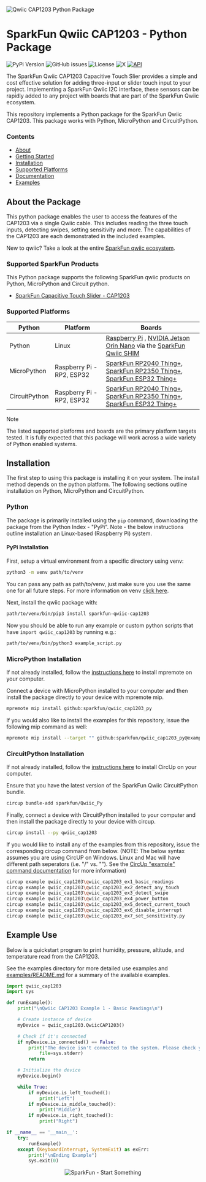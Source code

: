 ![Qwiic CAP1203 Python Package](docs/images/cap1203-gh-banner-py.png "qwiic CAP1203 Python Package" )

# SparkFun Qwiic CAP1203 - Python Package

![PyPi Version](https://img.shields.io/pypi/v/sparkfun_qwiic_cap1203)
![GitHub issues](https://img.shields.io/github/issues/sparkfun/qwiic_cap1203_py)
![License](https://img.shields.io/github/license/sparkfun/qwiic_cap1203_py)
![X](https://img.shields.io/twitter/follow/sparkfun)
[![API](https://img.shields.io/badge/API%20Reference-blue)](https://docs.sparkfun.com/qwiic_cap1203_py/classqwiic__cap1203_1_1_qwiic_c_a_p1203.html)

The SparkFun Qwiic CAP1203 Capacitive Touch Slier provides a simple and cost effective solution for adding three-input or slider touch input to your project. Implementing a SparkFun Qwiic I2C interface, these sensors can be rapidly added to any project with boards that are part of the SparkFun Qwiic ecosystem.

This repository implements a Python package for the SparkFun Qwiic CAP1203. This package works with Python, MicroPython and CircuitPython.

### Contents

* [About](#about-the-package)
* [Getting Started](#getting-started)
* [Installation](#installation)
* [Supported Platforms](#supported-platforms)
* [Documentation](https://docs.sparkfun.com/qwiic_cap1203_py/classqwiic__cap1203_1_1_qwiic_c_a_p1203.html)
* [Examples](#examples)

## About the Package

This python package enables the user to access the features of the CAP1203 via a single Qwiic cable. This includes reading the three touch inputs, detecting swipes, setting sensitivity and more. The capabilities of the CAP1203 are each demonstrated in the included examples.

New to qwiic? Take a look at the entire [SparkFun qwiic ecosystem](https://www.sparkfun.com/qwiic).

### Supported SparkFun Products

This Python package supports the following SparkFun qwiic products on Python, MicroPython and Circuit python. 

* [SparkFun Capacitive Touch Slider - CAP1203](https://www.sparkfun.com/sparkfun-capacitive-touch-slider-cap1203-qwiic.html)

### Supported Platforms

| Python | Platform | Boards |
|--|--|--|
| Python | Linux | [Raspberry Pi](https://www.sparkfun.com/raspberry-pi-5-8gb.html) , [NVIDIA Jetson Orin Nano](https://www.sparkfun.com/nvidia-jetson-orin-nano-developer-kit.html) via the [SparkFun Qwiic SHIM](https://www.sparkfun.com/sparkfun-qwiic-shim-for-raspberry-pi.html) |
| MicroPython | Raspberry Pi - RP2, ESP32 | [SparkFun RP2040 Thing+](https://www.sparkfun.com/sparkfun-thing-plus-rp2040.html), [SparkFun RP2350 Thing+](https://www.sparkfun.com/sparkfun-thing-plus-rp2350.html), [SparkFun ESP32 Thing+](https://www.sparkfun.com/sparkfun-thing-plus-esp32-wroom-usb-c.html)
|CircuitPython | Raspberry Pi - RP2, ESP32 | [SparkFun RP2040 Thing+](https://www.sparkfun.com/sparkfun-thing-plus-rp2040.html), [SparkFun RP2350 Thing+](https://www.sparkfun.com/sparkfun-thing-plus-rp2350.html), [SparkFun ESP32 Thing+](https://www.sparkfun.com/sparkfun-thing-plus-esp32-wroom-usb-c.html)

> [!NOTE]
> The listed supported platforms and boards are the primary platform targets tested. It is fully expected that this package will work across a wide variety of Python enabled systems. 

## Installation 

The first step to using this package is installing it on your system. The install method depends on the python platform. The following sections outline installation on Python, MicroPython and CircuitPython.

### Python 

The package is primarily installed using the `pip` command, downloading the package from the Python Index - "PyPi". Note - the below instructions outline installation an Linux-based (Raspberry Pi) system.

#### PyPi Installation

First, setup a virtual environment from a specific directory using venv:
```sh
python3 -m venv path/to/venv
```
You can pass any path as path/to/venv, just make sure you use the same one for all future steps. For more information on venv [click here](https://docs.python.org/3/library/venv.html).

Next, install the qwiic package with:
```sh
path/to/venv/bin/pip3 install sparkfun-qwiic-cap1203
```
Now you should be able to run any example or custom python scripts that have `import qwiic_cap1203` by running e.g.:
```sh
path/to/venv/bin/python3 example_script.py
```

### MicroPython Installation
If not already installed, follow the [instructions here](https://docs.micropython.org/en/latest/reference/mpremote.html) to install mpremote on your computer.

Connect a device with MicroPython installed to your computer and then install the package directly to your device with mpremote mip.
```sh
mpremote mip install github:sparkfun/qwiic_cap1203_py
```

If you would also like to install the examples for this repository, issue the following mip command as well:
```sh
mpremote mip install --target "" github:sparkfun/qwiic_cap1203_py@examples
```

### CircuitPython Installation
If not already installed, follow the [instructions here](https://docs.circuitpython.org/projects/circup/en/latest/#installation) to install CircUp on your computer.

Ensure that you have the latest version of the SparkFun Qwiic CircuitPython bundle. 
```sh
circup bundle-add sparkfun/Qwiic_Py
```

Finally, connect a device with CircuitPython installed to your computer and then install the package directly to your device with circup.
```sh
circup install --py qwiic_cap1203
```

If you would like to install any of the examples from this repository, issue the corresponding circup command from below. (NOTE: The below syntax assumes you are using CircUP on Windows. Linux and Mac will have different path seperators (i.e. "/" vs. "\"). See the [CircUp "example" command documentation](https://learn.adafruit.com/keep-your-circuitpython-libraries-on-devices-up-to-date-with-circup/example-command) for more information)
```sh
circup example qwiic_cap1203\qwiic_cap1203_ex1_basic_readings
circup example qwiic_cap1203\qwiic_cap1203_ex2_detect_any_touch
circup example qwiic_cap1203\qwiic_cap1203_ex3_detect_swipe
circup example qwiic_cap1203\qwiic_cap1203_ex4_power_button
circup example qwiic_cap1203\qwiic_cap1203_ex5_detect_current_touch
circup example qwiic_cap1203\qwiic_cap1203_ex6_disable_interrupt
circup example qwiic_cap1203\qwiic_cap1203_ex7_set_sensitivity.py
```

Example Use
 ---------------
Below is a quickstart program to print humidity, pressure, altitude, and temperature read from the CAP1203.

See the examples directory for more detailed use examples and [examples/README.md](https://github.com/sparkfun/qwiic_cap1203_py/blob/master/examples/README.md) for a summary of the available examples.

```python
import qwiic_cap1203
import sys

def runExample():
	print("\nQwiic CAP1203 Example 1 - Basic Readings\n")

	# Create instance of device
	myDevice = qwiic_cap1203.QwiicCAP1203()

	# Check if it's connected
	if myDevice.is_connected() == False:
		print("The device isn't connected to the system. Please check your connection", \
			file=sys.stderr)
		return

	# Initialize the device
	myDevice.begin()

	while True:
		if myDevice.is_left_touched():
			print("Left")
		if myDevice.is_middle_touched():
			print("Middle")
		if myDevice.is_right_touched():
			print("Right")

if __name__ == '__main__':
	try:
		runExample()
	except (KeyboardInterrupt, SystemExit) as exErr:
		print("\nEnding Example")
		sys.exit(0)
```
<p align="center">
<img src="https://cdn.sparkfun.com/assets/custom_pages/3/3/4/dark-logo-red-flame.png" alt="SparkFun - Start Something">
</p>
